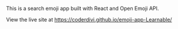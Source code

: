 This is a search emoji app built with React and Open Emoji API.


View the live site at https://coderdivi.github.io/emoji-app-Learnable/
